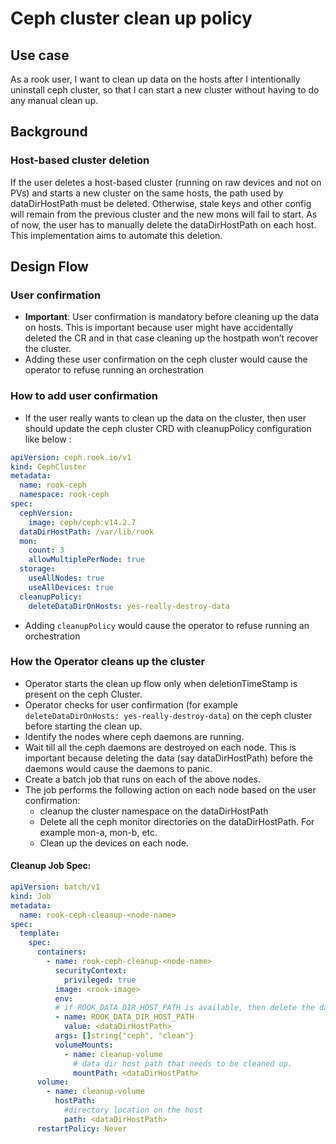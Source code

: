 # Ceph cluster clean up policy

## Use case

As a rook user, I want to clean up data on the hosts after I intentionally uninstall ceph cluster, so that I can start a new cluster without having to do any manual clean up.

## Background

### Host-based cluster deletion

If the user deletes a host-based cluster (running on raw devices and not on PVs) and starts a new cluster on the same hosts, the path used by dataDirHostPath must be deleted. Otherwise, stale keys and other config will remain from the previous cluster and the new mons will fail to start. As of now, the user has to manually delete the dataDirHostPath on each host. This implementation aims to automate this deletion.

## Design Flow

### User confirmation

- **Important**: User confirmation is mandatory before cleaning up the data on hosts. This is important because user might have accidentally deleted the CR and in that case cleaning up the hostpath won’t recover the cluster.
- Adding these user confirmation on the ceph cluster would cause the operator to refuse running an orchestration

### How to add user confirmation

- If the user really wants to clean up the data on the cluster, then user should update the ceph cluster CRD with cleanupPolicy configuration like below :

```yaml
apiVersion: ceph.rook.io/v1
kind: CephCluster
metadata:
  name: rook-ceph
  namespace: rook-ceph
spec:
  cephVersion:
    image: ceph/ceph:v14.2.7
  dataDirHostPath: /var/lib/rook
  mon:
    count: 3
    allowMultiplePerNode: true
  storage:
    useAllNodes: true
    useAllDevices: true
  cleanupPolicy:
    deleteDataDirOnHosts: yes-really-destroy-data
```

- Adding `cleanupPolicy` would cause the operator to refuse running an orchestration

### How the Operator cleans up the cluster

- Operator starts the clean up flow only when deletionTimeStamp is present on the ceph Cluster.
- Operator checks for user confirmation (for example `deleteDataDirOnHosts: yes-really-destroy-data`) on the ceph cluster before starting the clean up.
- Identify the nodes where ceph daemons are running.
- Wait till all the ceph daemons are destroyed on each node. This is important because deleting the data (say dataDirHostPath) before the daemons would cause the daemons to panic.
- Create a batch job that runs on each of the above nodes.
- The job performs the following action on each node based on the user confirmation:
  - cleanup the cluster namespace on the dataDirHostPath
  - Delete all the ceph monitor directories on the dataDirHostPath. For example mon-a, mon-b, etc.
  - Clean up the devices on each node.

#### Cleanup Job Spec:

```yaml
apiVersion: batch/v1
kind: Job
metadata:
  name: rook-ceph-cleanup-<node-name>
spec:
  template:
    spec:
      containers:
        - name: rook-ceph-cleanup-<node-name>
          securityContext:
            privileged: true
          image: <rook-image>
          env:
          # if ROOK_DATA_DIR_HOST_PATH is available, then delete the dataDirHostPath
          - name: ROOK_DATA_DIR_HOST_PATH
            value: <dataDirHostPath>
          args: []string{"ceph", "clean"}
          volumeMounts:
            - name: cleanup-volume
              # data dir host path that needs to be cleaned up.
              mountPath: <dataDirHostPath>
      volume:
        - name: cleanup-volume
          hostPath:
            #directory location on the host
            path: <dataDirHostPath>
      restartPolicy: Never
```
